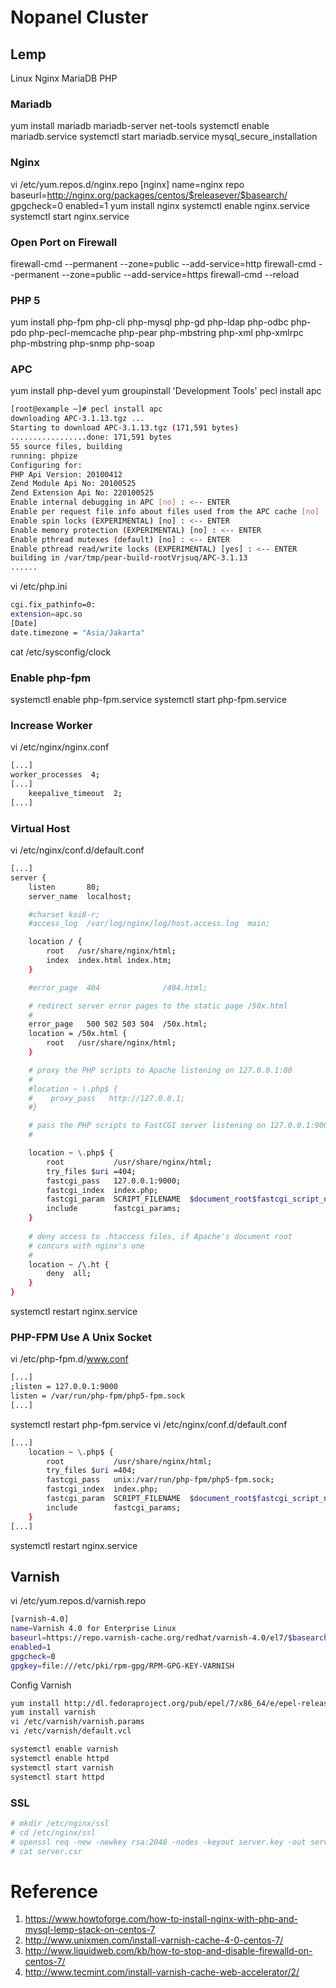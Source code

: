 # Nopanel Cluster

## Lemp

Linux Nginx MariaDB PHP

### Mariadb
yum install mariadb mariadb-server net-tools
systemctl enable mariadb.service
systemctl start mariadb.service
mysql_secure_installation

### Nginx

vi /etc/yum.repos.d/nginx.repo
[nginx]
name=nginx repo
baseurl=http://nginx.org/packages/centos/$releasever/$basearch/
gpgcheck=0
enabled=1
yum install nginx
systemctl enable nginx.service
systemctl start nginx.service

### Open Port on Firewall

firewall-cmd --permanent --zone=public --add-service=http
firewall-cmd --permanent --zone=public --add-service=https
firewall-cmd --reload

### PHP 5

yum install php-fpm php-cli php-mysql php-gd php-ldap php-odbc php-pdo php-pecl-memcache php-pear php-mbstring php-xml php-xmlrpc php-mbstring php-snmp php-soap

### APC

yum install php-devel
yum groupinstall 'Development Tools'
pecl install apc
```sh
[root@example ~]# pecl install apc
downloading APC-3.1.13.tgz ...
Starting to download APC-3.1.13.tgz (171,591 bytes)
.................done: 171,591 bytes
55 source files, building
running: phpize
Configuring for:
PHP Api Version: 20100412
Zend Module Api No: 20100525
Zend Extension Api No: 220100525
Enable internal debugging in APC [no] : <-- ENTER
Enable per request file info about files used from the APC cache [no] : <-- ENTER
Enable spin locks (EXPERIMENTAL) [no] : <-- ENTER
Enable memory protection (EXPERIMENTAL) [no] : <-- ENTER
Enable pthread mutexes (default) [no] : <-- ENTER
Enable pthread read/write locks (EXPERIMENTAL) [yes] : <-- ENTER
building in /var/tmp/pear-build-rootVrjsuq/APC-3.1.13
......
```
vi /etc/php.ini
```sh
cgi.fix_pathinfo=0:
extension=apc.so
[Date]
date.timezone = "Asia/Jakarta"
```
cat /etc/sysconfig/clock

### Enable php-fpm
systemctl enable php-fpm.service
systemctl start php-fpm.service

### Increase Worker
vi /etc/nginx/nginx.conf
```sh
[...]
worker_processes  4;
[...]
    keepalive_timeout  2;
[...]
```

### Virtual Host
vi /etc/nginx/conf.d/default.conf
```sh
[...]
server {
    listen       80;
    server_name  localhost;

    #charset koi8-r;
    #access_log  /var/log/nginx/log/host.access.log  main;

    location / {
        root   /usr/share/nginx/html;
        index  index.html index.htm;
    }

    #error_page  404              /404.html;

    # redirect server error pages to the static page /50x.html
    #
    error_page   500 502 503 504  /50x.html;
    location = /50x.html {
        root   /usr/share/nginx/html;
    }

    # proxy the PHP scripts to Apache listening on 127.0.0.1:80
    #
    #location ~ \.php$ {
    #    proxy_pass   http://127.0.0.1;
    #}

    # pass the PHP scripts to FastCGI server listening on 127.0.0.1:9000
    #

    location ~ \.php$ {
        root           /usr/share/nginx/html;
        try_files $uri =404;
        fastcgi_pass   127.0.0.1:9000;
        fastcgi_index  index.php;
        fastcgi_param  SCRIPT_FILENAME  $document_root$fastcgi_script_name;
        include        fastcgi_params;
    }
	
	# deny access to .htaccess files, if Apache's document root
    # concurs with nginx's one
    #
    location ~ /\.ht {
        deny  all;
    }
}
```
systemctl restart nginx.service

### PHP-FPM Use A Unix Socket
vi /etc/php-fpm.d/www.conf
```sh
[...]
;listen = 127.0.0.1:9000
listen = /var/run/php-fpm/php5-fpm.sock
[...]
```
systemctl restart php-fpm.service
vi /etc/nginx/conf.d/default.conf
```sh
[...]
    location ~ \.php$ {
        root           /usr/share/nginx/html;
        try_files $uri =404;
        fastcgi_pass   unix:/var/run/php-fpm/php5-fpm.sock;
        fastcgi_index  index.php;
        fastcgi_param  SCRIPT_FILENAME  $document_root$fastcgi_script_name;
        include        fastcgi_params;
    }
[...]
```
systemctl restart nginx.service

## Varnish
vi /etc/yum.repos.d/varnish.repo

```sh
[varnish-4.0]
name=Varnish 4.0 for Enterprise Linux
baseurl=https://repo.varnish-cache.org/redhat/varnish-4.0/el7/$basearch
enabled=1
gpgcheck=0
gpgkey=file:///etc/pki/rpm-gpg/RPM-GPG-KEY-VARNISH
```
Config Varnish

```sh
yum install http://dl.fedoraproject.org/pub/epel/7/x86_64/e/epel-release-7-5.noarch.rpm
yum install varnish
vi /etc/varnish/varnish.params
vi /etc/varnish/default.vcl

systemctl enable varnish
systemctl enable httpd
systemctl start varnish
systemctl start httpd
```

### SSL

```sh
# mkdir /etc/nginx/ssl
# cd /etc/nginx/ssl
# openssl req -new -newkey rsa:2048 -nodes -keyout server.key -out server.csr
# cat server.csr
```

# Reference
 1. https://www.howtoforge.com/how-to-install-nginx-with-php-and-mysql-lemp-stack-on-centos-7
 2. http://www.unixmen.com/install-varnish-cache-4-0-centos-7/
 3. http://www.liquidweb.com/kb/how-to-stop-and-disable-firewalld-on-centos-7/
 4. http://www.tecmint.com/install-varnish-cache-web-accelerator/2/



